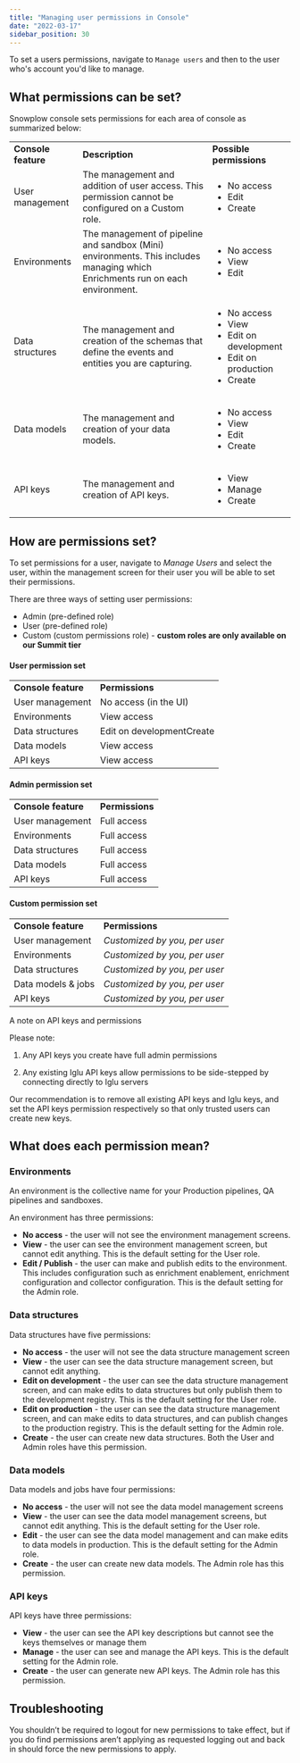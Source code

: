 ```yaml
---
title: "Managing user permissions in Console"
date: "2022-03-17"
sidebar_position: 30
---
```


To set a users permissions, navigate to `Manage users` and then to the user who's account you'd like to manage.

## What permissions can be set?

Snowplow console sets permissions for each area of console as summarized below:

<table><tbody><tr><td><strong>Console feature</strong></td><td><strong>Description</strong></td><td><strong>Possible permissions</strong></td></tr><tr><td>User management</td><td>The management and addition of user access. This permission cannot be configured on a Custom role.</td><td><ul><li>No access</li><li>Edit</li><li>Create</li></ul></td></tr><tr><td>Environments</td><td>The management of pipeline and sandbox (Mini) environments. This includes managing which Enrichments run on each environment.</td><td><div></div><ul><li>No access</li><li>View</li><li>Edit</li></ul></td></tr><tr><td>Data structures</td><td>The management and creation of the schemas that define the events and entities you are capturing.</td><td><ul><li>No access</li><li>View</li><li>Edit on development</li><li>Edit on production</li><li>Create</li></ul></td></tr><tr><td>Data models</td><td>The management and creation of your data models.</td><td><ul><li>No access</li><li>View</li><li>Edit</li><li>Create</li></ul></td></tr><tr><td>API keys</td><td>The management and creation of API keys.</td><td><ul><li>View</li><li>Manage</li><li>Create</li></ul></td></tr></tbody></table>

## How are permissions set?

To set permissions for a user, navigate to _Manage Users_ and select the user, within the management screen for their user you will be able to set their permissions.

There are three ways of setting user permissions:

- Admin (pre-defined role)
- User (pre-defined role)
- Custom (custom permissions role) - **custom roles are only available on our Summit tier**

#### User permission set

<table><tbody><tr><td><strong>Console feature</strong></td><td><strong>Permissions</strong></td></tr><tr><td>User management</td><td>No access (in the UI)</td></tr><tr><td>Environments</td><td>View access</td></tr><tr><td>Data structures</td><td>Edit on developmentCreate</td></tr><tr><td>Data models</td><td>View access</td></tr><tr><td>API keys</td><td>View access</td></tr></tbody></table>

#### Admin permission set

<table><tbody><tr><td><strong>Console feature</strong></td><td><strong>Permissions</strong></td></tr><tr><td>User management</td><td>Full access</td></tr><tr><td>Environments</td><td>Full access</td></tr><tr><td>Data structures</td><td>Full access</td></tr><tr><td>Data models</td><td>Full access</td></tr><tr><td>API keys</td><td>Full access</td></tr></tbody></table>

#### Custom permission set

<table><tbody><tr><td><strong>Console feature</strong></td><td><strong>Permissions</strong></td></tr><tr><td>User management</td><td><em>Customized by you, per user</em></td></tr><tr><td>Environments</td><td><em>Customized by you, per user</em></td></tr><tr><td>Data structures</td><td><em>Customized by you, per user</em></td></tr><tr><td>Data models &amp; jobs</td><td><em>Customized by you, per user</em></td></tr><tr><td>API keys</td><td><em>Customized by you, per user</em></td></tr></tbody></table>

A note on API keys and permissions

Please note:

1. Any API keys you create have full admin permissions

2. Any existing Iglu API keys allow permissions to be side-stepped by connecting directly to Iglu servers

Our recommendation is to remove all existing API keys and Iglu keys, and set the API keys permission respectively so that only trusted users can create new keys.

## What does each permission mean?

### Environments

An environment is the collective name for your Production pipelines, QA pipelines and sandboxes.

An environment has three permissions:

- **No access** \- the user will not see the environment management screens.
- **View** - the user can see the environment management screen, but cannot edit anything. This is the default setting for the User role.
- **Edit / Publish** - the user can make and publish edits to the environment. This includes configuration such as enrichment enablement, enrichment configuration and collector configuration. This is the default setting for the Admin role.

### Data structures

Data structures have five permissions:

- **No access** \- the user will not see the data structure management screen
- **View** - the user can see the data structure management screen, but cannot edit anything.
- **Edit on development** \- the user can see the data structure management screen, and can make edits to data structures but only publish them to the development registry. This is the default setting for the User role.
- **Edit on production** \- the user can see the data structure management screen, and can make edits to data structures, and can publish changes to the production registry. This is the default setting for the Admin role.
- **Create** \- the user can create new data structures. Both the User and Admin roles have this permission.

### Data models

Data models and jobs have four permissions:

- **No access** \- the user will not see the data model management screens
- **View** - the user can see the data model management screens, but cannot edit anything. This is the default setting for the User role.
- **Edit** \- the user can see the data model management and can make edits to data models in production. This is the default setting for the Admin role.
- **Create** \- the user can create new data models. The Admin role has this permission.

### API keys

API keys have three permissions:

- **View** - the user can see the API key descriptions but cannot see the keys themselves or manage them
- **Manage** \- the user can see and manage the API keys. This is the default setting for the Admin role.
- **Create** \- the user can generate new API keys. The Admin role has this permission.

## Troubleshooting

You shouldn’t be required to logout for new permissions to take effect, but if you do find permissions aren’t applying as requested logging out and back in should force the new permissions to apply.
